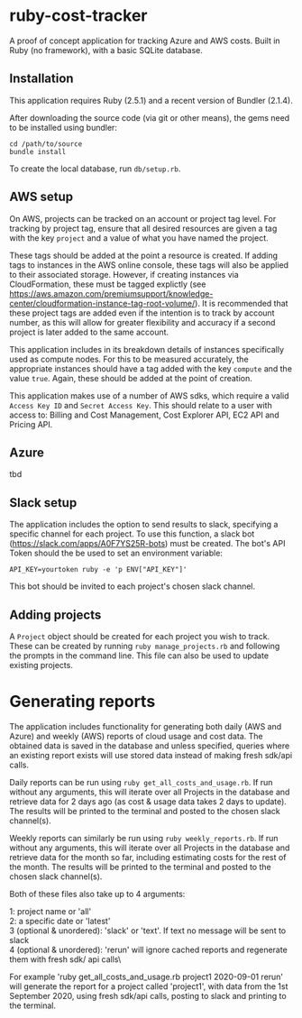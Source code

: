 # ruby-cost-tracker

A proof of concept application for tracking Azure and AWS costs. Built in Ruby (no framework), with a basic SQLite database.

## Installation

This application requires Ruby (2.5.1) and a recent version of Bundler (2.1.4).

After downloading the source code (via git or other means), the gems need to be installed using bundler:

```
cd /path/to/source
bundle install
```

To create the local database, run `db/setup.rb`.

## AWS setup

On AWS, projects can be tracked on an account or project tag level. For tracking by project tag, ensure that all desired resources are given a tag with the key `project` and a value of what you have named the project. 

These tags should be added at the point a resource is created. If adding tags to instances in the AWS online console, these tags will also be applied to their associated storage. However, if creating instances via CloudFormation, these must be tagged explictly (see https://aws.amazon.com/premiumsupport/knowledge-center/cloudformation-instance-tag-root-volume/). It is recommended that these project tags are added even if the intention is to track by account number, as this will allow for greater flexibility and accuracy if a second project is later added to the same account.

This application includes in its breakdown details of instances specifically used as compute nodes. For this to be measured accurately, the appropriate instances should have a tag added with the key `compute` and the value `true`. Again, these should be added at the point of creation.

This application makes use of a number of AWS sdks, which require a valid `Access Key ID` and `Secret Access Key`. This should relate to a user with access to: Billing and Cost Management, Cost Explorer API, EC2 API and Pricing API.

## Azure

tbd

## Slack setup

The application includes the option to send results to slack, specifying a specific channel for each project. To use this function, a slack bot (https://slack.com/apps/A0F7YS25R-bots) must be created. The bot's API Token should the be used to set an environment variable:

`API_KEY=yourtoken ruby -e 'p ENV["API_KEY"]'`

This bot should be invited to each project's chosen slack channel.

## Adding projects

A `Project` object should be created for each project you wish to track. These can be created by running `ruby manage_projects.rb` and following the prompts in the command line. This file can also be used to update existing projects.

# Generating reports

The application includes functionality for generating both daily (AWS and Azure) and weekly (AWS) reports of cloud usage and cost data. The obtained data is saved in the database and unless specified, queries where an existing report exists will use stored data instead of making fresh sdk/api calls.

Daily reports can be run using `ruby get_all_costs_and_usage.rb`. If run without any arguments, this will iterate over all Projects in the database and retrieve data for 2 days ago (as cost & usage data takes 2 days to update). The results will be printed to the terminal and posted to the chosen slack channel(s).

Weekly reports can similarly be run using `ruby weekly_reports.rb`. If run without any arguments, this will iterate over all Projects in the database and retrieve data for the month so far, including estimating costs for the rest of the month. The results will be printed to the terminal and posted to the chosen slack channel(s).

Both of these files also take up to 4 arguments:

1: project name or 'all'\
2: a specific date or 'latest'\
3 (optional & unordered): 'slack' or 'text'. If text no message will be sent to slack\
4 (optional & unordered): 'rerun' will ignore cached reports and regenerate them with fresh sdk/ api calls\

For example 'ruby get_all_costs_and_usage.rb project1 2020-09-01 rerun' will generate the report for a project called 'project1', with data from the 1st September 2020, using fresh sdk/api calls, posting to slack and printing to the terminal.
